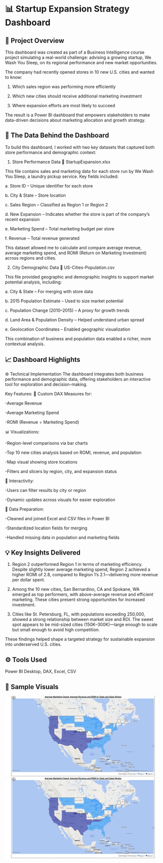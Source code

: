 # 📊 Startup Expansion Strategy Dashboard

## 🧠 Project Overview
This dashboard was created as part of a Business Intelligence course project simulating a real-world challenge: advising a growing startup, We Wash You Sleep, on its regional performance and new market opportunities.

The company had recently opened stores in 10 new U.S. cities and wanted to know:

1. Which sales region was performing more efficiently

2. Which new cities should receive additional marketing investment

3. Where expansion efforts are most likely to succeed

The result is a Power BI dashboard that empowers stakeholders to make data-driven decisions about marketing allocation and growth strategy.

## 📁 The Data Behind the Dashboard
To build this dashboard, I worked with two key datasets that captured both store performance and demographic context:

1. Store Performance Data
📄 StartupExpansion.xlsx

This file contains sales and marketing data for each store run by We Wash You Sleep, a laundry pickup service. Key fields included:


a. Store ID – Unique identifier for each store

b. City & State – Store location

c. Sales Region – Classified as Region 1 or Region 2

d. New Expansion – Indicates whether the store is part of the company’s recent expansion

e. Marketing Spend – Total marketing budget per store

f. Revenue – Total revenue generated

This dataset allowed me to calculate and compare average revenue, average marketing spend, and ROMI (Return on Marketing Investment) across regions and cities.

2. City Demographic Data
📄 US-Cities-Population.csv

This file provided geographic and demographic insights to support market potential analysis, including:

a. City & State – For merging with store data

b. 2015 Population Estimate – Used to size market potential

c. Population Change (2010–2015) – A proxy for growth trends

d. Land Area & Population Density – Helped understand urban spread

e. Geolocation Coordinates – Enabled geographic visualization

This combination of business and population data enabled a richer, more contextual analysis.

## 📈 Dashboard Highlights
⚙️ Technical Implementation
The dashboard integrates both business performance and demographic data, offering stakeholders an interactive tool for exploration and decision-making.

Key Features:
📐 Custom DAX Measures for:

-Average Revenue

-Average Marketing Spend

-ROMI (Revenue ÷ Marketing Spend)

📊 Visualizations:

-Region-level comparisons via bar charts

-Top 10 new cities analysis based on ROMI, revenue, and population

-Map visual showing store locations

-Filters and slicers by region, city, and expansion status

🧩 Interactivity:

-Users can filter results by city or region

-Dynamic updates across visuals for easier exploration

🔁 Data Preparation:

-Cleaned and joined Excel and CSV files in Power BI

-Standardized location fields for merging

-Handled missing data in population and marketing fields

## 💡 Key Insights Delivered
1. Region 2 outperformed Region 1 in terms of marketing efficiency. Despite slightly lower average marketing spend, Region 2 achieved a higher ROMI of 2.8, compared to Region 1’s 2.1—delivering more revenue per dollar spent.

2. Among the 10 new cities, San Bernardino, CA and Spokane, WA emerged as top performers, with above-average revenue and efficient marketing. These cities present strong opportunities for increased investment.

3. Cities like St. Petersburg, FL, with populations exceeding 250,000, showed a strong relationship between market size and ROI. The sweet spot appears to be mid-sized cities (150K–300K)—large enough to scale but small enough to avoid high competition.

These findings helped shape a targeted strategy for sustainable expansion into underserved U.S. cities.

## ⚙️ Tools Used
Power BI Desktop, DAX, Excel, CSV

## 📸 Sample Visuals
![Dashboard Screenshot](image.png)
![Map Visual](image.png)
